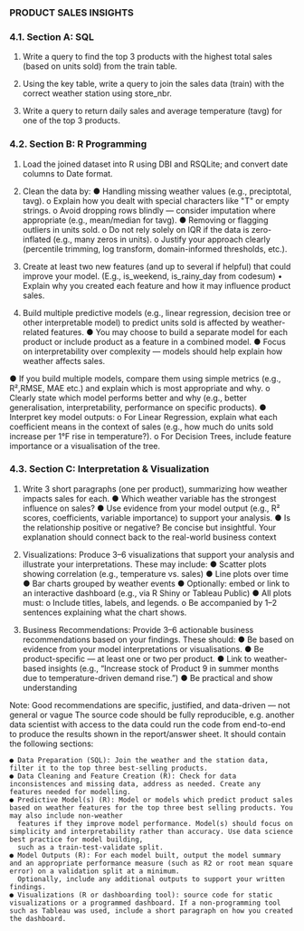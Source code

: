 ### PRODUCT SALES INSIGHTS

### 4.1. Section A: SQL 

1. Write a query to find the top 3 products with the highest total sales (based on units 
sold) from the train table.

2. Using the key table, write a query to join the sales data (train) with the correct 
weather station using store_nbr.

3. Write a query to return daily sales and average temperature (tavg) for one of the top 3 
products.


### 4.2. Section B: R Programming 
1. Load the joined dataset into R using DBI and RSQLite; and convert date columns to Date
format.

2. Clean the data by:
    ● Handling missing weather values (e.g., preciptotal, tavg). 
    o Explain how you dealt with special characters like "T" or empty strings.
    o Avoid dropping rows blindly — consider imputation where appropriate 
      (e.g., mean/median for tavg).
    ● Removing or flagging outliers in units sold. 
    o Do not rely solely on IQR if the data is zero-inflated (e.g., many zeros 
      in units).
    o Justify your approach clearly (percentile trimming, log transform, 
      domain-informed thresholds, etc.).

3. Create at least two new features (and up to several if helpful) that could improve your 
model. (E.g., is_weekend, is_rainy_day from codesum) 
    • Explain why you created each feature and how it may influence product sales.

4. Build multiple predictive models (e.g., linear regression, decision tree or other 
interpretable model) to predict units sold is affected by weather-related features.
    ● You may choose to build a separate model for each product or include product 
      as a feature in a combined model.
    ● Focus on interpretability over complexity — models should help explain how 
      weather affects sales.

● If you build multiple models, compare them using simple metrics (e.g., R²,RMSE, MAE etc.) and explain which is most appropriate and why.
o Clearly state which model performs better and why (e.g., better generalisation, interpretability, performance on specific products).
● Interpret key model outputs:
o For Linear Regression, explain what each coefficient means in the context of sales (e.g., how much do units sold increase per 1°F rise in 
temperature?).
o For Decision Trees, include feature importance or a visualisation of the tree.


### 4.3. Section C: Interpretation & Visualization 
1. Write 3 short paragraphs (one per product), summarizing how weather impacts sales 
for each.
    ● Which weather variable has the strongest influence on sales?
    ● Use evidence from your model output (e.g., R² scores, coefficients, variable importance) to support your analysis.
    ● Is the relationship positive or negative?
Be concise but insightful. Your explanation should connect back to the real-world business context

2. Visualizations:
    Produce 3–6 visualizations that support your analysis and illustrate your 
    interpretations. These may include:
    ● Scatter plots showing correlation (e.g., temperature vs. sales)
    ● Line plots over time
    ● Bar charts grouped by weather events
    ● Optionally: embed or link to an interactive dashboard (e.g., via R Shiny or 
Tableau Public)
● All plots must:
  o Include titles, labels, and legends.
  o Be accompanied by 1–2 sentences explaining what the chart shows.

3. Business Recommendations: 
    Provide 3–6 actionable business recommendations based on your findings. These should:
    ● Be based on evidence from your model interpretations or visualisations.
    ● Be product-specific — at least one or two per product.
    ● Link to weather-based insights (e.g., “Increase stock of Product 9 in summer months due to temperature-driven demand rise.”)
    ● Be practical and show understanding 

Note: Good recommendations are specific, justified, and data-driven — not general or vague
The source code should be fully reproducible, e.g. another data scientist with access to the 
data could run the code from end-to-end to produce the results shown in the report/answer 
sheet. It should contain the following sections:

    ● Data Preparation (SQL): Join the weather and the station data, filter it to the top three best-selling products.
    ● Data Cleaning and Feature Creation (R): Check for data inconsistences and missing data, address as needed. Create any features needed for modelling. 
    ● Predictive Model(s) (R): Model or models which predict product sales based on weather features for the top three best selling products. You may also include non-weather 
      features if they improve model performance. Model(s) should focus on simplicity and interpretability rather than accuracy. Use data science best practice for model building, 
      such as a train-test-validate split.
    ● Model Outputs (R): For each model built, output the model summary and an appropriate performance measure (such as R2 or root mean square error) on a validation split at a minimum.       
      Optionally, include any additional outputs to support your written findings.
    ● Visualizations (R or dashboarding tool): source code for static visualizations or a programmed dashboard. If a non-programming tool such as Tableau was used, include a short paragraph on how you created the dashboard.


